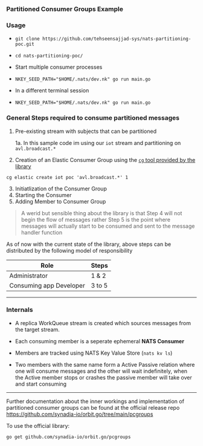 ### Partitioned Consumer Groups Example

### Usage

- ```
  git clone https://github.com/tehseensajjad-sys/nats-partitioning-poc.git
  ```

- ```
  cd nats-partitioning-poc/
  ```
- Start multiple consumer processes
- ```
  NKEY_SEED_PATH="$HOME/.nats/dev.nk" go run main.go
  ```
- In a different terminal session
- ```
  NKEY_SEED_PATH="$HOME/.nats/dev.nk" go run main.go
  ```

### General Steps required to consume partitioned messages

1. Pre-existing stream with subjects that can be partitioned

   1a. In this sample code im using our `iot` stream and partitioning on `avl.broadcast.*`

2. Creation of an Elastic Consumer Group using the [`cg` tool provided by the library](https://github.com/synadia-io/orbit.go/tree/main/pcgroups/cg)

```
cg elastic create iot poc 'avl.broadcast.*' 1
```

3. Initiatlization of the Consumer Group
4. Starting the Consumer
5. Adding Member to Consumer Group

> A werid but sensible thing about the library is that Step 4 will not begin the flow of messages rather Step 5 is the point where messages will actually start to be consumed and sent to the message handler function

As of now with the current state of the library, above steps can be distributed by the following model of responsibility

| Role                    | Steps  |
| ----------------------- | ------ |
| Administrator           | 1 & 2  |
| Consuming app Developer | 3 to 5 |

---

### Internals

- A replica WorkQueue stream is created which sources messages from the target stream.

- Each consuming member is a seperate ephemeral **NATS Consumer**

- Members are tracked using NATS Key Value Store (`nats kv ls`)
- Two members with the same name form a Active Passive relation where one will consume messages and the other will wait indefinitely, when the Active member stops or crashes the passive member will take over and start consuming

---

Further documentation about the inner workings and implementation of partitioned consumer groups can be found at the official release repo
https://github.com/synadia-io/orbit.go/tree/main/pcgroups

To use the official library:

```
go get github.com/synadia-io/orbit.go/pcgroups
```
